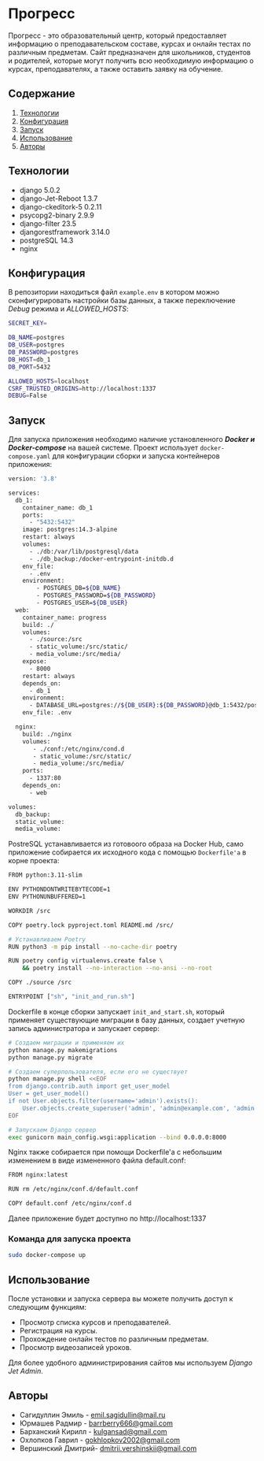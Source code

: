 # Прогресс

Прогресс - это образовательный центр, который предоставляет информацию о преподавательском составе, курсах и онлайн тестах по различным предметам. Сайт предназначен для школьников, студентов и родителей, которые могут получить всю необходимую информацию о курсах, преподавателях, а также оставить заявку на обучение. 

##  Содержание
1. [Технологии](#технологии)
2. [Конфигурация](#конфигурация)
3. [Запуск](#запуск)
4. [Использование](#использование)
5. [Авторы](#авторы)

## Технологии
- django 5.0.2
- django-Jet-Reboot 1.3.7
- django-ckeditork-5 0.2.11
- psycopg2-binary 2.9.9
- django-filter 23.5
- djangorestframework 3.14.0
- postgreSQL 14.3
- nginx

## Конфигурация

В репозитории находиться файл `example.env` в котором можно сконфигурировать настройки базы данных, а также переключение *Debug* режима и *ALLOWED_HOSTS*:

```bash
SECRET_KEY=

DB_NAME=postgres
DB_USER=postgres
DB_PASSWORD=postgres
DB_HOST=db_1
DB_PORT=5432

ALLOWED_HOSTS=localhost
CSRF_TRUSTED_ORIGINS=http://localhost:1337
DEBUG=False
```

## Запуск

Для запуска приложения необходимо наличие установленного ***Docker и Docker-compose*** на вашей системе. Проект использует `docker-compose.yaml` для конфигурации сборки и запуска контейнеров приложения: 

```bash
version: '3.8'

services:
  db_1:
    container_name: db_1
    ports:
      - "5432:5432"
    image: postgres:14.3-alpine
    restart: always
    volumes:
      - ./db:/var/lib/postgresql/data 
      - ./db_backup:/docker-entrypoint-initdb.d
    env_file:
      - .env
    environment:
        - POSTGRES_DB=${DB_NAME}
        - POSTGRES_PASSWORD=${DB_PASSWORD}
        - POSTGRES_USER=${DB_USER}
  web:
    container_name: progress
    build: ./
    volumes:
      - ./source:/src
      - static_volume:/src/static/
      - media_volume:/src/media/
    expose:
      - 8000
    restart: always
    depends_on:
      - db_1
    environment:
      - DATABASE_URL=postgres://${DB_USER}:${DB_PASSWORD}@db_1:5432/postgres
    env_file: .env

  nginx:
    build: ./nginx
    volumes:
       - ./conf:/etc/nginx/cond.d
       - static_volume:/src/static/
       - media_volume:/src/media/
    ports: 
      - 1337:80 
    depends_on: 
      - web

volumes:
  db_backup:
  static_volume:
  media_volume:
```
PostreSQL устанавливается из готовоого образа на Docker Hub, само приложение собирается их исходного кода с помощью `Dockerfile'a` в корне проекта:

```bash
FROM python:3.11-slim

ENV PYTHONDONTWRITEBYTECODE=1
ENV PYTHONUNBUFFERED=1

WORKDIR /src

COPY poetry.lock pyproject.toml README.md /src/

# Устанавливаем Poetry
RUN python3 -m pip install --no-cache-dir poetry

RUN poetry config virtualenvs.create false \
    && poetry install --no-interaction --no-ansi --no-root

COPY ./source /src

ENTRYPOINT ["sh", "init_and_run.sh"]
```
Dockerfile в конце сборки запускает `init_and_start.sh`, который применяет существующие миграции в базу данных, создает учетную запись администратора и запускает сервер:

```bash
# Создаем миграции и применяем их
python manage.py makemigrations
python manage.py migrate

# Создаем суперпользователя, если его не существует
python manage.py shell <<EOF
from django.contrib.auth import get_user_model
User = get_user_model()
if not User.objects.filter(username='admin').exists():
    User.objects.create_superuser('admin', 'admin@example.com', 'admin')
EOF

# Запускаем Django сервер
exec gunicorn main_config.wsgi:application --bind 0.0.0.0:8000 
```

Nginx также собирается при помощи Dockerfile'a с небольшим изменением в виде измененного файла default.conf:

```bash
FROM nginx:latest

RUN rm /etc/nginx/conf.d/default.conf 

COPY default.conf /etc/nginx/conf.d 
```
Далее приложение будет доступно по http://localhost:1337

### Команда для запуска проекта

```bash
sudo docker-compose up
```


## Использование

После установки и запуска сервера вы можете получить доступ к следующим функциям:

- Просмотр списка курсов и преподавателей.
- Регистрация на курсы.
- Прохождение онлайн тестов по различным предметам.
- Просмотр видеозаписей уроков.

Для более удобного администрирования сайтов мы используем *Django Jet Admin*.


## Авторы

- Сагидуллин Эмиль - emil.sagidullin@mail.ru
- Юрмашев Радмир - barrberry666@gmail.com
- Барханский Кирилл - kulgansad@gmail.com
- Охлопков Гаврил - gokhlopkov2002@gmail.com
- Вершинский Дмитрий- dmitrii.vershinskii@gmail.com

